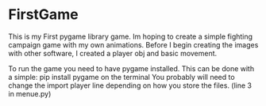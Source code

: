 # FirstGame

This is my First pygame library game. Im hoping to create a simple fighting campaign game with my own animations. Before I begin creating the images with other software, I created a player obj and basic movement. 


To run the game you need to have pygame installed. This can be done with a simple: pip install pygame on the terminal
You probably will need to change the import player line depending on how you store the files. (line 3 in menue.py)
